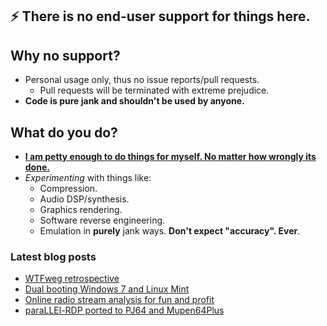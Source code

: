 ## ⚡ There is no end-user support for things here.

## Why no support?

 * Personal usage only, thus no issue reports/pull requests.
   - Pull requests will be terminated with extreme prejudice.
 * **Code is pure jank and shouldn't be used by anyone.**

## What do you do?

 * [**I am petty enough to do things for myself. No matter how wrongly its done.**](http://mudl0rd.github.io/WTFweg/)
 * *Experimenting* with things like:
   - Compression.
   - Audio DSP/synthesis.
   - Graphics rendering.
   - Software reverse engineering.
   - Emulation in **purely** jank ways. **Don't expect "accuracy". Ever**.

### Latest blog posts
<!-- BLOG-POST-LIST:START -->
- [WTFweg retrospective](http://mudl0rd.github.io/WTFweg/)
- [Dual booting Windows 7 and Linux Mint](http://mudl0rd.github.io/Dual-booting-Win7Linux/)
- [Online radio stream analysis for fun and profit](http://mudl0rd.github.io/Online-radio-analysis/)
- [paraLLEl-RDP ported to PJ64 and Mupen64Plus](http://mudl0rd.github.io/Parallel-RDP/)
<!-- BLOG-POST-LIST:END -->
